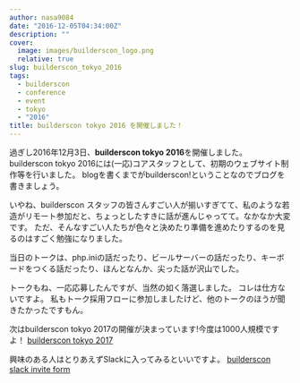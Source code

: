```yaml
---
author: nasa9084
date: "2016-12-05T04:34:00Z"
description: ""
cover:
  image: images/builderscon_logo.png
  relative: true
slug: builderscon_tokyo_2016
tags:
  - builderscon
  - conference
  - event
  - tokyo
  - "2016"
title: builderscon tokyo 2016 を開催しました！
---
```



過ぎし2016年12月3日、**builderscon tokyo 2016**を開催しました。
builderscon tokyo 2016には(一応)コアスタッフとして、初期のウェブサイト制作等を行いました。
blogを書くまでがbuilderscon!ということなのでブログを書きましょう。

いやね、builderscon スタッフの皆さんすごい人が揃いすぎてて、私のような若造がリモート参加だと、ちょっとしたすきに話が進んじゃってて。なかなか大変です。
ただ、そんなすごい人たちが色々と決めたり準備を進めたりするのを見るのはすごく勉強になりました。

当日のトークは、php.iniの話だったり、ビールサーバーの話だったり、キーボードをつくる話だったり、ほんとなんか、尖った話が沢山でした。

トークもね、一応応募したんですが、当然の如く落選しました。
コレは仕方ないですよ。
私もトーク採用フローに参加しましたけど、他のトークのほうが聞きたかったですもん。

次はbuilderscon tokyo 2017の開催が決まっています!今度は1000人規模ですよ！
[builderscon tokyo 2017](http://2017.tokyo.builderscon.io/)

興味のある人はとりあえずSlackに入ってみるといいですよ。
[builderscon slack invite form](https://slack-invite-dot-builderscon-1248.appspot.com/)

